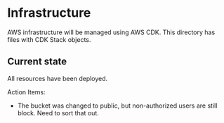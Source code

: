 # Infrastructure

AWS infrastructure will be managed using AWS CDK. This directory has files with CDK Stack objects.

## Current state

All resources have been deployed.

Action Items:
- The bucket was changed to public, but non-authorized users are still block. Need to sort that out.

